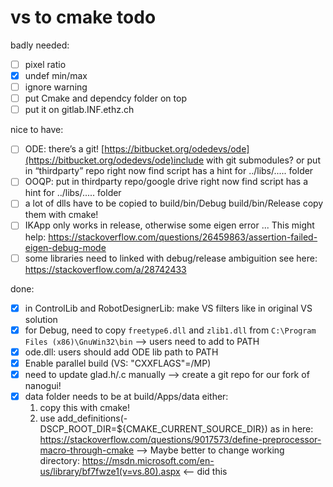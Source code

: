 # vs to cmake todo

badly needed:
- [ ] pixel ratio 
- [x] undef min/max
- [ ] ignore warning
- [ ] put Cmake and dependcy folder on top
- [ ] put it on gitlab.INF.ethz.ch

nice to have:
- [ ] ODE: 
  there’s a git! [https://bitbucket.org/odedevs/ode](https://bitbucket.org/odedevs/ode)include with git submodules?
  or put in “thirdparty” repo
  right now find script has a hint for ../libs/..... folder
- [ ] OOQP:
  put in thirdparty repo/google drive
  right now find script has a hint for ../libs/..... folder
- [ ] a lot of dlls have to be copied to build/bin/Debug build/bin/Release
  copy them with cmake!
- [ ] IKApp only works in release, otherwise some eigen error ...
    This might help: https://stackoverflow.com/questions/26459863/assertion-failed-eigen-debug-mode
- [ ] some libraries need to linked with debug/release ambiguition
    see here: https://stackoverflow.com/a/28742433

done:
- [x] in ControlLib and RobotDesignerLib: make VS filters like in original VS solution
- [x] for Debug, need to copy `freetype6.dll`  and  `zlib1.dll` from `C:\Program Files (x86)\GnuWin32\bin`
  --> users need to add to PATH
- [x] ode.dll: users should add ODE lib path to PATH
- [x] Enable parallel build (VS: "CXXFLAGS"=/MP)
- [x] need to update glad.h/.c manually
  --> create a git repo for our fork of nanogui!
- [x] data folder needs to be at build/Apps/data
  either:
  1. copy this with cmake! 
  2. use add_definitions(-DSCP_ROOT_DIR=${CMAKE_CURRENT_SOURCE_DIR}) as in here: https://stackoverflow.com/questions/9017573/define-preprocessor-macro-through-cmake
  --> Maybe better to change working directory: https://msdn.microsoft.com/en-us/library/bf7fwze1(v=vs.80).aspx
  <-- did this